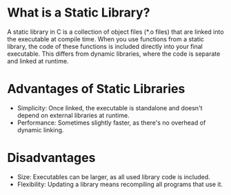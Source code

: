 # What is a Static Library?
A static library in C is a collection of object files (*.o files) that are linked into the executable at compile time. When you use functions from a static library, the code of these functions is included directly into your final executable. This differs from dynamic libraries, where the code is separate and linked at runtime.

# Advantages of Static Libraries
* Simplicity: Once linked, the executable is standalone and doesn't depend on external libraries at runtime.
* Performance: Sometimes slightly faster, as there's no overhead of dynamic linking.
# Disadvantages
* Size: Executables can be larger, as all used library code is included.
* Flexibility: Updating a library means recompiling all programs that use it.
